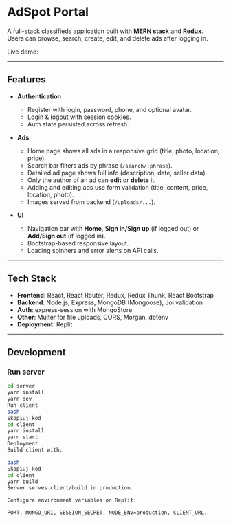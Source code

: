 # AdSpot Portal

A full-stack classifieds application built with **MERN stack** and **Redux**.  
Users can browse, search, create, edit, and delete ads after logging in.  

Live demo: 

---

## Features

- **Authentication**
  - Register with login, password, phone, and optional avatar.
  - Login & logout with session cookies.
  - Auth state persisted across refresh.

- **Ads**
  - Home page shows all ads in a responsive grid (title, photo, location, price).
  - Search bar filters ads by phrase (`/search/:phrase`).
  - Detailed ad page shows full info (description, date, seller data).
  - Only the author of an ad can **edit** or **delete** it.
  - Adding and editing ads use form validation (title, content, price, location, photo).
  - Images served from backend (`/uploads/...`).

- **UI**
  - Navigation bar with **Home**, **Sign in/Sign up** (if logged out) or **Add/Sign out** (if logged in).
  - Bootstrap-based responsive layout.
  - Loading spinners and error alerts on API calls.

---

## Tech Stack

- **Frontend**: React, React Router, Redux, Redux Thunk, React Bootstrap
- **Backend**: Node.js, Express, MongoDB (Mongoose), Joi validation
- **Auth**: express-session with MongoStore
- **Other**: Multer for file uploads, CORS, Morgan, dotenv
- **Deployment**: Replit

---

## Development

### Run server
```bash
cd server
yarn install
yarn dev
Run client
bash
Skopiuj kod
cd client
yarn install
yarn start
Deployment
Build client with:

bash
Skopiuj kod
cd client
yarn build
Server serves client/build in production.

Configure environment variables on Replit:

PORT, MONGO_URI, SESSION_SECRET, NODE_ENV=production, CLIENT_URL.
